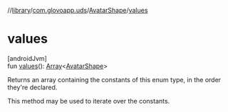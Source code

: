 //[library](../../../index.md)/[com.glovoapp.uds](../index.md)/[AvatarShape](index.md)/[values](values.md)

# values

[androidJvm]\
fun [values](values.md)(): [Array](https://kotlinlang.org/api/latest/jvm/stdlib/kotlin/-array/index.html)&lt;[AvatarShape](index.md)&gt;

Returns an array containing the constants of this enum type, in the order they're declared.

This method may be used to iterate over the constants.
